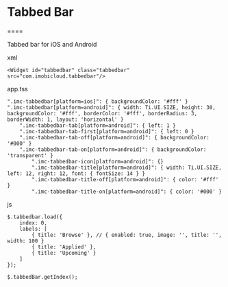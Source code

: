 # Tabbed Bar
====

Tabbed bar for iOS and Android

xml

	<Widget id="tabbedbar" class="tabbedbar" src="com.imobicloud.tabbedbar"/>

app.tss

    ".imc-tabbedbar[platform=ios]": { backgroundColor: '#fff' }
    ".imc-tabbedbar[platform=android]": { width: Ti.UI.SIZE, height: 30, backgroundColor: '#fff', borderColor: '#fff', borderRadius: 3, borderWidth: 1, layout: 'horizontal' }
        ".imc-tabbedbar-tab[platform=android]": { left: 1 }
        ".imc-tabbedbar-tab-first[platform=android]": { left: 0 }
        ".imc-tabbedbar-tab-off[platform=android]": { backgroundColor: '#000' }
        ".imc-tabbedbar-tab-on[platform=android]": { backgroundColor: 'transparent' }
            ".imc-tabbedbar-icon[platform=android]": {}
            ".imc-tabbedbar-title[platform=android]": { width: Ti.UI.SIZE, left: 12, right: 12, font: { fontSize: 14 } }
            ".imc-tabbedbar-title-off[platform=android]": { color: '#fff' }
            ".imc-tabbedbar-title-on[platform=android]": { color: '#000' }

js 

    $.tabbedbar.load({
        index: 0,
        labels: [
            { title: 'Browse' }, // { enabled: true, image: '', title: '', width: 100 }
            { title: 'Applied' },
            { title: 'Upcoming' }
        ]
    });

	$.tabbedBar.getIndex();